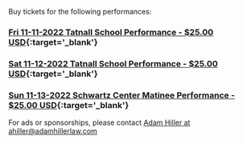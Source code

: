 
Buy tickets for the following performances:

### [Fri 11-11-2022 Tatnall School Performance - $25.00 USD](https://buy.stripe.com/7sI5kp8ndfXS6xabIL){:target='_blank'}

### [Sat 11-12-2022 Tatnall School Performance - $25.00 USD](https://buy.stripe.com/4gw0058nd4fabRu6oq){:target='_blank'}
### [Sun 11-13-2022 Schwartz Center Matinee Performance - $25.00 USD](https://buy.stripe.com/5kA8wB32TfXSbRubIJ){:target='_blank'}

For ads or sponsorships, please contact [Adam Hiller at ahiller@adamhillerlaw.com](mailto:ahiller@adamhillerlaw.com)
